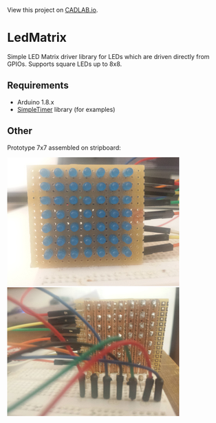 View this project on [CADLAB.io](https://cadlab.io/project/1792). 

# LedMatrix
Simple LED Matrix driver library for LEDs which are driven directly from
GPIOs. Supports square LEDs up to 8x8.

## Requirements
- Arduino 1.8.x
- [SimpleTimer](https://github.com/jfturcot/SimpleTimer) library (for examples)

## Other
Prototype 7x7 assembled on stripboard:

![](extras/front.jpg)
![](extras/back.jpg)
